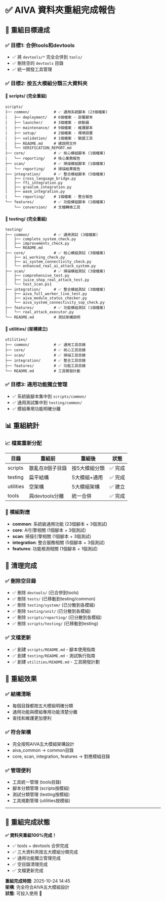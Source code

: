# ✅ AIVA 資料夾重組完成報告

## 🎯 重組目標達成

### ✅ **目標1: 合併tools和devtools**
- ✅ 將 `devtools/*` 完全合併到 `tools/`
- ✅ 刪除空的 `devtools` 目錄
- ✅ 統一開發工具管理

### ✅ **目標2: 按五大模組分類三大資料夾**

#### 📜 **scripts/** (完全重組)
```
scripts/
├── common/           # ✅ 通用系統腳本 (23個檔案)
│   ├── deployment/   # 6個檔案 - 部署腳本
│   ├── launcher/     # 3個檔案 - 啟動器
│   ├── maintenance/  # 9個檔案 - 維護腳本
│   ├── setup/        # 2個檔案 - 環境設置
│   ├── validation/   # 1個檔案 - 驗證工具
│   ├── README.md     # 總說明文件
│   └── VERIFICATION_REPORT.md
├── core/             # ✅ 核心模組腳本 (1個檔案)
│   └── reporting/    # 核心業務報告
├── scan/             # ✅ 掃描模組腳本 (1個檔案)
│   └── reporting/    # 掃描結果報告
├── integration/      # ✅ 整合模組腳本 (5個檔案)
│   ├── cross_language_bridge.py
│   ├── ffi_integration.py
│   ├── graalvm_integration.py
│   ├── wasm_integration.py
│   └── reporting/    # 1個檔案 - 整合報告
└── features/         # ✅ 功能模組腳本 (1個檔案)
    └── conversion/   # 文檔轉換工具
```

#### 🧪 **testing/** (完全重組)
```
testing/
├── common/           # ✅ 通用測試 (3個檔案)
│   ├── complete_system_check.py
│   ├── improvements_check.py
│   └── README.md
├── core/             # ✅ 核心模組測試 (3個檔案)
│   ├── ai_working_check.py
│   ├── ai_system_connectivity_check.py
│   └── enhanced_real_ai_attack_system.py
├── scan/             # ✅ 掃描模組測試 (3個檔案)
│   ├── comprehensive_test.py
│   ├── juice_shop_real_attack_test.py
│   └── test_scan.ps1
├── integration/      # ✅ 整合模組測試 (3個檔案)
│   ├── aiva_full_worker_live_test.py
│   ├── aiva_module_status_checker.py
│   └── aiva_system_connectivity_sop_check.py
├── features/         # ✅ 功能模組測試 (1個檔案)
│   └── real_attack_executor.py
└── README.md         # 測試架構說明
```

#### 🔧 **utilities/** (架構建立)
```
utilities/
├── common/           # ✅ 通用工具目錄
├── core/             # ✅ 核心工具目錄
├── scan/             # ✅ 掃描工具目錄
├── integration/      # ✅ 整合工具目錄
├── features/         # ✅ 功能工具目錄
└── README.md         # 工具開發計劃
```

### ✅ **目標3: 通用功能獨立管理**
- ✅ 系統級腳本集中到 `scripts/common/`
- ✅ 通用測試集中到 `testing/common/`
- ✅ 模組專用功能明確分離

## 📊 重組統計

### 📈 **檔案重新分配**
| 目錄 | 重組前 | 重組後 | 狀態 |
|------|--------|--------|------|
| scripts | 散亂在8個子目錄 | 按5大模組分類 | ✅ 完成 |
| testing | 扁平結構 | 5大模組+通用 | ✅ 完成 |
| utilities | 空架構 | 5大模組架構 | ✅ 建立 |
| tools | 與devtools分離 | 統一合併 | ✅ 完成 |

### 🎯 **模組對應**
- **common**: 系統級通用功能 (23個腳本 + 3個測試)
- **core**: AI引擎相關 (1個腳本 + 3個測試)
- **scan**: 掃描引擎相關 (1個腳本 + 3個測試)
- **integration**: 整合服務相關 (5個腳本 + 3個測試)
- **features**: 功能檢測相關 (1個腳本 + 1個測試)

## 🔄 清理完成

### ✅ **刪除空目錄**
- ✅ 刪除 `devtools/` (已合併到tools)
- ✅ 刪除 `tests/` (已移動到testing/common)
- ✅ 刪除 `testing/system/` (已分散到各模組)
- ✅ 刪除 `testing/unit/` (已分散到各模組)
- ✅ 刪除 `scripts/reporting/` (已分散到各模組)
- ✅ 刪除 `scripts/testing/` (已移動到testing)

### ✅ **文檔更新**
- ✅ 創建 `scripts/README.md` - 腳本使用指南
- ✅ 創建 `testing/README.md` - 測試執行指南
- ✅ 創建 `utilities/README.md` - 工具開發計劃

## 🎉 **重組效果**

### ✅ **結構清晰**
- 每個目錄都按五大模組明確分類
- 通用功能與模組專用功能清楚分離
- 查找和維護更加便利

### ✅ **符合架構**
- 完全按照AIVA五大模組架構設計
- aiva_common → common目錄
- core, scan, integration, features → 對應模組目錄

### ✅ **管理便利**
- 工具統一管理 (tools目錄)
- 腳本分類管理 (scripts按模組)
- 測試分類管理 (testing按模組)
- 工具規劃管理 (utilities按模組)

---

## 🚀 **重組完成狀態**

**✅ 資料夾重組100%完成！**

- ✅ tools + devtools 合併完成
- ✅ 三大資料夾按五大模組分類完成
- ✅ 通用功能獨立管理完成
- ✅ 空目錄清理完成
- ✅ 文檔更新完成

**重組完成時間**: 2025-10-24 14:45  
**架構**: 完全符合AIVA五大模組設計  
**狀態**: 可投入使用 🎉